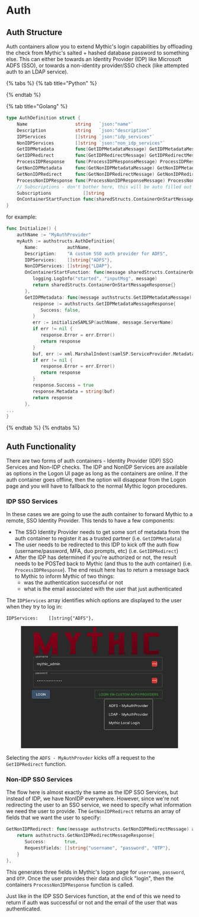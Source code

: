 # Auth

## Auth Structure

Auth containers allow you to extend Mythic's login capabilities by offloading the check from Mythic's salted + hashed database password to something else. This can either be towards an Identity Provider (IDP) like Microsoft ADFS (SSO), or towards a non-identity provider/SSO check (like attempted auth to an LDAP service).

{% tabs %}
{% tab title="Python" %}

{% endtab %}

{% tab title="Golang" %}
```go
type AuthDefinition struct {
	Name                  string   `json:"name"`
	Description           string   `json:"description"`
	IDPServices           []string `json:"idp_services"`
	NonIDPServices        []string `json:"non_idp_services"`
	GetIDPMetadata        func(GetIDPMetadataMessage) GetIDPMetadataMessageResponse
	GetIDPRedirect        func(GetIDPRedirectMessage) GetIDPRedirectMessageResponse
	ProcessIDPResponse    func(ProcessIDPResponseMessage) ProcessIDPResponseMessageResponse
	GetNonIDPMetadata     func(GetNonIDPMetadataMessage) GetNonIDPMetadataMessageResponse
	GetNonIDPRedirect     func(GetNonIDPRedirectMessage) GetNonIDPRedirectMessageResponse
	ProcessNonIDPResponse func(ProcessNonIDPResponseMessage) ProcessNonIDPResponseMessageResponse
	// Subscriptions - don't bother here, this will be auto filled out on syncing
	Subscriptions            []string                                                                                  `json:"subscriptions"`
	OnContainerStartFunction func(sharedStructs.ContainerOnStartMessage) sharedStructs.ContainerOnStartMessageResponse `json:"-"`
}
```

for example:

```go
func Initialize() {
    authName := "MyAuthProvider"
    myAuth := authstructs.AuthDefinition{
       Name:           authName,
       Description:    "A custom SSO auth provider for ADFS",
       IDPServices:    []string{"ADFS"},
       NonIDPServices: []string{"LDAP"},
       OnContainerStartFunction: func(message sharedStructs.ContainerOnStartMessage) sharedStructs.ContainerOnStartMessageResponse {
          logging.LogInfo("started", "inputMsg", message)
          return sharedStructs.ContainerOnStartMessageResponse{}
       },
       GetIDPMetadata: func(message authstructs.GetIDPMetadataMessage) authstructs.GetIDPMetadataMessageResponse {
          response := authstructs.GetIDPMetadataMessageResponse{
             Success: false,
          }
          err := initializeSAMLSP(authName, message.ServerName)
          if err != nil {
             response.Error = err.Error()
             return response
          }
          buf, err := xml.MarshalIndent(samlSP.ServiceProvider.Metadata(), "", " ")
          if err != nil {
             response.Error = err.Error()
             return response
          }
          response.Success = true
          response.Metadata = string(buf)
          return response
       },
...
}
```
{% endtab %}
{% endtabs %}

## Auth Functionality

There are two forms of auth containers - Identity Provider (IDP) SSO Services and Non-IDP checks. The IDP and NonIDP Services are available as options in the Logon UI page as long as the containers are online. If the auth container goes offline, then the option will disappear from the Logon page and you will have to fallback to the normal Mythic logon procedures.&#x20;

### IDP SSO Services

In these cases we are going to use the auth container to forward Mythic to a remote, SSO Identity Provider. This tends to have a few components:

* The SSO Identity Provider needs to get some sort of metadata from the auth container to register it as a trusted partner (i.e. `GetIDPMetadata`)
* The user needs to be redirected to this IDP to kick off the auth flow (username/password, MFA, duo prompts, etc) (i.e. `GetIDPRedirect`)
* After the IDP has determined if you're authorized or not, the result needs to be POSTed back to Mythic (and thus to the auth container) (i.e. `ProcessIDPResponse`). The end result here has to return a message back to Mythic to inform Mythic of two things:
  * was the authentication successful or not
  * what is the email associated with the user that just authenticated

The `IDPServices` array identifies which options are displayed to the user when they try to log in:

```
IDPServices:    []string{"ADFS"},
```

<figure><img src="../../.gitbook/assets/image (12).png" alt=""><figcaption></figcaption></figure>

Selecting the `ADFS - MyAuthProvder` kicks off a request to the `GetIDPRedirect` function.

### Non-IDP SSO Services

The flow here is almost exactly the same as the IDP SSO Services, but instead of IDP, we have NonIDP everywhere. However, since we're not redirecting the user to an SSO service, we need to specify what information we need the user to provide. The `GetNonIDPRedirect` returns an array of fields that we want the user to specify:

```go
GetNonIDPRedirect: func(message authstructs.GetNonIDPRedirectMessage) authstructs.GetNonIDPRedirectMessageResponse {
    return authstructs.GetNonIDPRedirectMessageResponse{
       Success:       true,
       RequestFields: []string{"username", "password", "OTP"},
    }
},
```

This generates three fields in Mythic's logon page for `username`, `password`, and `OTP`. Once the user provides their data and click "login", then the containers `ProcessNonIDPResponse` function is called.

Just like in the IDP SSO Services function, at the end of this we need to return if auth was successful or not and the email of the user that was authenticated.
